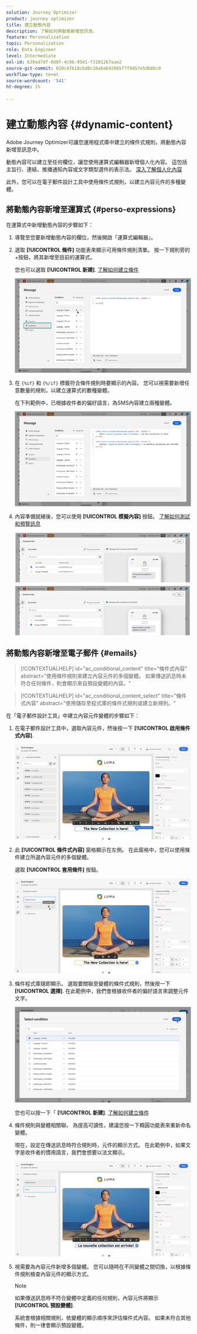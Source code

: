 ```yaml
---
solution: Journey Optimizer
product: journey optimizer
title: 建立動態內容
description: 了解如何將動態新增至訊息。
feature: Personalization
topic: Personalization
role: Data Engineer
level: Intermediate
exl-id: 639ad7df-0d0f-4c9b-95d1-f3101267aae2
source-git-commit: 020c4fb18cbd0c10a6eb92865f7f0457e5db8bc0
workflow-type: tm+mt
source-wordcount: '541'
ht-degree: 1%

---
```


# 建立動態內容 {#dynamic-content}

Adobe Journey Optimizer可讓您運用程式庫中建立的條件式規則，將動態內容新增至訊息中。

動態內容可以建立至任何欄位，讓您使用運算式編輯器新增個人化內容。 這包括主旨行、連結、推播通知內容或文字類型選件的表示法。 [深入了解個人化內容](personalization-contexts.md)

此外，您可以在電子郵件設計工具中使用條件式規則，以建立內容元件的多種變體。

## 將動態內容新增至運算式 {#perso-expressions}

在運算式中新增動態內容的步驟如下：

1. 導覽至您要新增動態內容的欄位，然後開啟「運算式編輯器」。

1. 選取 **[!UICONTROL 條件]** 功能表來顯示可用條件規則清單。 按一下規則旁的+按鈕，將其新增至目前的運算式。

   您也可以選取 **[!UICONTROL 新建]**. [了解如何建立條件](create-conditions.md)

   ![](assets/conditions-expression.png)

1. 在 `{%if}` 和 `{%/if}` 標籤符合條件規則時要顯示的內容。 您可以視需要新增任意數量的規則，以建立運算式的數種變體。

   在下列範例中，已根據收件者的偏好語言，為SMS內容建立兩種變體。

   ![](assets/conditions-language-sample.png)

1. 內容準備就緒後，您可以使用 **[!UICONTROL 模擬內容]** 按鈕。 [了解如何測試和預覽訊息](../email/preview.md)

   ![](assets/conditions-preview.png)

## 將動態內容新增至電子郵件 {#emails}

>[!CONTEXTUALHELP]
>id="ac_conditional_content"
>title="條件式內容"
>abstract="使用條件規則來建立內容元件的多個變體。 如果傳送訊息時未符合任何條件，則會顯示來自預設變體的內容。"

>[!CONTEXTUALHELP]
>id="ac_conditional_content_select"
>title="條件式內容"
>abstract="使用儲存至程式庫的條件式規則或建立新規則。"

在「電子郵件設計工具」中建立內容元件變體的步驟如下：

1. 在電子郵件設計工具中，選取內容元件，然後按一下 **[!UICONTROL 啟用條件式內容]**.

   ![](assets/conditions-enable-conditional.png)

1. 此 **[!UICONTROL 條件式內容]** 窗格顯示在左側。 在此窗格中，您可以使用條件建立所選內容元件的多個變體。

   選取 **[!UICONTROL 套用條件]** 按鈕。

   ![](assets/conditions-apply.png)

1. 條件程式庫隨即顯示。 選取要關聯至變體的條件式規則，然後按一下 **[!UICONTROL 選擇]**. 在此範例中，我們會根據收件者的偏好語言來調整元件文字。

   ![](assets/conditions-select.png)

   您也可以按一下「 **[!UICONTROL 新建]**. [了解如何建立條件](create-conditions.md)

1. 條件規則與變體相關聯。 為提高可讀性，建議您按一下橢圓功能表來重新命名變體。

   現在，設定在傳送訊息時符合規則時，元件的顯示方式。 在此範例中，如果文字是收件者的慣用語言，我們會想要以法文顯示。

   ![](assets/conditions-design.png)

1. 視需要為內容元件新增多個變體。 您可以隨時在不同變體之間切換，以根據條件規則檢查內容元件的顯示方式。

   >[!NOTE]
   >如果傳送訊息時不符合變體中定義的任何規則，內容元件將顯示 **[!UICONTROL 預設變體]**.
   >
   >系統會根據相關規則，依變體的顯示順序來評估條件式內容。 如果未符合其他條件，則一律會顯示預設變體。
